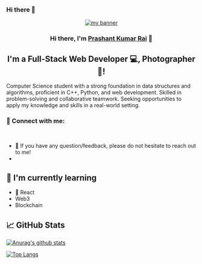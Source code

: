 ### Hi there 👋

<p align="center">
  <a href="https://www.8prashant/" target="_blank" rel="noreferrer"><img src="https://user-images.githubusercontent.com/75753187/123350185-74ce0900-d528-11eb-848d-d92955dbb944.png" alt="my banner"></a>
</p>

<h3 align="center">
Hi there, I'm <a href="" target="_blank" rel="noreferrer">Prashant Kumar Rai</a> 👋
</h3>

<h2 align="center">
I'm a Full-Stack Web Developer 💻, Photographer 📸!
</h2> 

Computer Science student with a strong foundation in data structures and algorithms, proficient in C++, Python, and web development. Skilled in problem-solving and collaborative teamwork. Seeking opportunities to apply my knowledge and skills in a real-world setting.

### 🤝 Connect with me:

<a href="https://www.linkedin.com/in/prashant-kumar-rai-393036165"></a>
</br>
- 💬 If you have any question/feedback, please do not hesitate to reach out to me!
- 
## 🌱 I'm currently learning

- 📱 React
- Web3
- Blockchain


## 📈 GitHub Stats 

[![Anurag's github stats](https://github-readme-stats.vercel.app/api?username=8prashant)](https://github.com/8prashant)

[![Top Langs](https://github-readme-stats.vercel.app/api/top-langs/?username=8prashant&layout=compact)](https://github.com/8prashant)

